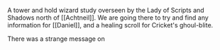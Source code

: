 A tower and hold wizard study overseen by the Lady of Scripts and Shadows north of [[Achtneil]]. We are going there to try and find any information for [[Daniel]], and a healing scroll for Cricket's ghoul-blite.

There was a strange message on 